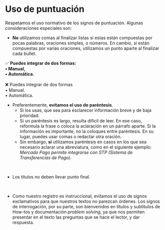 # Uso de puntuación

Respetamos el uso normativo de los signos de puntuación. Algunas consideraciones especiales son:

* **No** utilizamos comas al finalizar listas si estas están compuestas por pocas palabras, oraciones simples, o números. En cambio, si están compuestas por varias oraciones, utilizamos un punto aparte al finalizar cada bullet. 

✅ **Puedes integrar de dos formas: <br> • Manual,<br> • Automática.** <br> <br>
❌ Puedes integrar de dos formas <br> • Manual. <br> • Automática.

* Preferentemente, **evitamos el uso de paréntesis**. 
    * Si los usas, que sea para esclarecer información breve y de baja prioridad.
    * Si un paréntesis es largo, resulta difícil de leer. En ese caso, reformula la frase o coloca la aclaración en un párrafo aparte. Si la información es importante, no la coloques entre paréntesis. En su lugar, puedes usar comas o redactar otra oración. 
    * Sin embargo, **sí** utilizamos paréntesis en casos en los que sea necesario aclarar una abreviatura, como en el siguiente ejemplo: *Mercado Pago permite integrarse con STP (Sistema de Transferencias de Pago)*.
<br>

* Los títulos no deben llevar punto final.
<br>

* Como nuestro registro es instruccional, evitamos el uso de signos exclamativos para que nuestros textos no parezcan órdenes. Los signos de interrogación, por su parte, son bienvenidos en títulos y subtítulos de How-tos y documentación *problem solving*, ya que nos permiten presentar en el texto las preguntas que se hace el lector, y dar respuesta.

